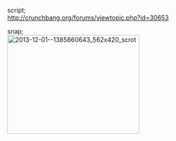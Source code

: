 script;  
<http://crunchbang.org/forums/viewtopic.php?id=30653>

snap;  
[<img src="http://brontosaurusrex.mooo.com/wp-content/uploads/2013/11/2013-12-01-1385860643_562x420_scrot-300x224.png" alt="2013-12-01--1385860643_562x420_scrot" width="300" height="224" class="alignleft size-medium wp-image-2858" />][1]

 [1]: http://brontosaurusrex.mooo.com/wp-content/uploads/2013/11/2013-12-01-1385860643_562x420_scrot.png